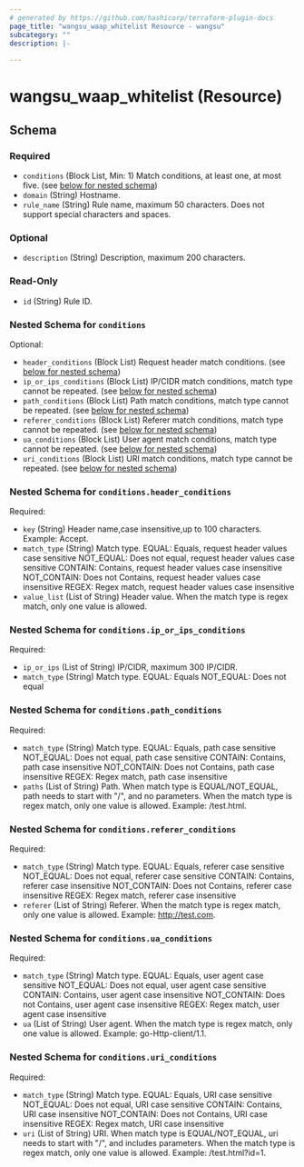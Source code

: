 ```yaml
---
# generated by https://github.com/hashicorp/terraform-plugin-docs
page_title: "wangsu_waap_whitelist Resource - wangsu"
subcategory: ""
description: |-
  
---
```


# wangsu_waap_whitelist (Resource)





<!-- schema generated by tfplugindocs -->
## Schema

### Required

- `conditions` (Block List, Min: 1) Match conditions, at least one, at most five. (see [below for nested schema](#nestedblock--conditions))
- `domain` (String) Hostname.
- `rule_name` (String) Rule name, maximum 50 characters.
 Does not support special characters and spaces.

### Optional

- `description` (String) Description, maximum 200 characters.

### Read-Only

- `id` (String) Rule ID.

<a id="nestedblock--conditions"></a>
### Nested Schema for `conditions`

Optional:

- `header_conditions` (Block List) Request header match conditions. (see [below for nested schema](#nestedblock--conditions--header_conditions))
- `ip_or_ips_conditions` (Block List) IP/CIDR match conditions, match type cannot be repeated. (see [below for nested schema](#nestedblock--conditions--ip_or_ips_conditions))
- `path_conditions` (Block List) Path match conditions, match type cannot be repeated. (see [below for nested schema](#nestedblock--conditions--path_conditions))
- `referer_conditions` (Block List) Referer match conditions, match type cannot be repeated. (see [below for nested schema](#nestedblock--conditions--referer_conditions))
- `ua_conditions` (Block List) User agent match conditions, match type cannot be repeated. (see [below for nested schema](#nestedblock--conditions--ua_conditions))
- `uri_conditions` (Block List) URI match conditions, match type cannot be repeated. (see [below for nested schema](#nestedblock--conditions--uri_conditions))

<a id="nestedblock--conditions--header_conditions"></a>
### Nested Schema for `conditions.header_conditions`

Required:

- `key` (String) Header name,case insensitive,up to 100 characters.
Example: Accept.
- `match_type` (String) Match type.
EQUAL: Equals, request header values case sensitive
NOT_EQUAL: Does not equal, request header values case sensitive
CONTAIN: Contains, request header values case insensitive
NOT_CONTAIN: Does not Contains, request header values case insensitive
REGEX: Regex match, request header values case insensitive
- `value_list` (List of String) Header value.
When the match type is regex match, only one value is allowed.


<a id="nestedblock--conditions--ip_or_ips_conditions"></a>
### Nested Schema for `conditions.ip_or_ips_conditions`

Required:

- `ip_or_ips` (List of String) IP/CIDR, maximum 300 IP/CIDR.
- `match_type` (String) Match type.
EQUAL: Equals
NOT_EQUAL: Does not equal


<a id="nestedblock--conditions--path_conditions"></a>
### Nested Schema for `conditions.path_conditions`

Required:

- `match_type` (String) Match type.
EQUAL: Equals, path case sensitive
NOT_EQUAL: Does not equal, path case sensitive
CONTAIN: Contains, path case insensitive
NOT_CONTAIN: Does not Contains, path case insensitive
REGEX: Regex match, path case insensitive
- `paths` (List of String) Path.
When match type is EQUAL/NOT_EQUAL, path needs to start with "/", and no parameters.
When the match type is regex match, only one value is allowed. 
Example: /test.html.


<a id="nestedblock--conditions--referer_conditions"></a>
### Nested Schema for `conditions.referer_conditions`

Required:

- `match_type` (String) Match type.
EQUAL: Equals, referer case sensitive
NOT_EQUAL: Does not equal, referer case sensitive
CONTAIN: Contains, referer case insensitive
NOT_CONTAIN: Does not Contains, referer case insensitive
REGEX: Regex match, referer case insensitive
- `referer` (List of String) Referer.
When the match type is regex match, only one value is allowed. 
Example: http://test.com.


<a id="nestedblock--conditions--ua_conditions"></a>
### Nested Schema for `conditions.ua_conditions`

Required:

- `match_type` (String) Match type.
EQUAL: Equals, user agent case sensitive
NOT_EQUAL: Does not equal, user agent case sensitive
CONTAIN: Contains, user agent case insensitive
NOT_CONTAIN: Does not Contains, user agent case insensitive
REGEX: Regex match, user agent case insensitive
- `ua` (List of String) User agent.
When the match type is regex match, only one value is allowed. 
Example: go-Http-client/1.1.


<a id="nestedblock--conditions--uri_conditions"></a>
### Nested Schema for `conditions.uri_conditions`

Required:

- `match_type` (String) Match type.
EQUAL: Equals, URI case sensitive
NOT_EQUAL: Does not equal, URI case sensitive
CONTAIN: Contains, URI case insensitive
NOT_CONTAIN: Does not Contains, URI case insensitive
REGEX: Regex match, URI case insensitive
- `uri` (List of String) URI.
When match type is EQUAL/NOT_EQUAL, uri needs to start with "/", and includes parameters.
When the match type is regex match, only one value is allowed. 
Example: /test.html?id=1.
